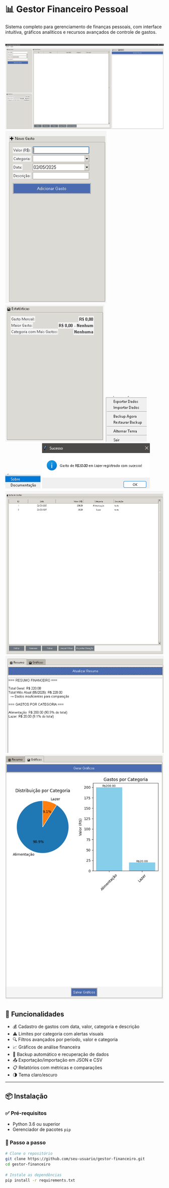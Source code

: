 # 📊 Gestor Financeiro Pessoal

Sistema completo para gerenciamento de finanças pessoais, com interface intuitiva, gráficos analíticos e recursos avançados de controle de gastos.

![Screenshot do Gestor Financeiro](/screenshot/tela1.png)
![Screenshot do Gestor Financeiro](/screenshot/tela2.png)
![Screenshot do Gestor Financeiro](/screenshot/tela3.png)
![Screenshot do Gestor Financeiro](/screenshot/tela4.png)
![Screenshot do Gestor Financeiro](/screenshot/tela5.png)
![Screenshot do Gestor Financeiro](/screenshot/tela6.png)
![Screenshot do Gestor Financeiro](/screenshot/tela7.png)
![Screenshot do Gestor Financeiro](/screenshot/tela8.png)
![Screenshot do Gestor Financeiro](/screenshot/tela9.png)
---

## 🚀 Funcionalidades

- 💰 Cadastro de gastos com data, valor, categoria e descrição  
- ⚠️ Limites por categoria com alertas visuais  
- 🔍 Filtros avançados por período, valor e categoria  
- 📈 Gráficos de análise financeira  
- 🔄 Backup automático e recuperação de dados  
- 📤 Exportação/importação em JSON e CSV  
- 📋 Relatórios com métricas e comparações  
- 🌗 Tema claro/escuro  

---

## 📦 Instalação

### ✅ Pré-requisitos

- Python 3.6 ou superior  
- Gerenciador de pacotes `pip`

### 🔧 Passo a passo

```bash
# Clone o repositório
git clone https://github.com/seu-usuario/gestor-financeiro.git
cd gestor-financeiro

# Instale as dependências
pip install -r requirements.txt
